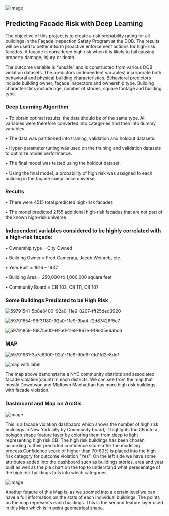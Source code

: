 ![image](https://user-images.githubusercontent.com/36938994/62065746-a2f02480-b1fd-11e9-86a7-a161981c8377.png)


## Predicting Facade Risk with Deep Learning
The objective of this project is to create a risk probability rating for all buildings in the Façade Inspection Safety Program at the DOB. The results will be used to better inform proactive enforcement actions for high-risk facades. A façade is considered high risk when it is likely to fail causing property damage, injury or death.

The outcome variable is “unsafe” and is constructed from various DOB violation datasets. The predictors (independent variables) incorporate both behavioral and physical building characteristics. Behavioral predictors include building owner, façade inspectors and ownership type. Building characteristics include age, number of stories, square footage and building type.

### Deep Learning Algorithm
•	To obtain optimal results, the data should be of the same type. All variables were therefore converted into categories and then into dummy variables.

•	The data was partitioned into training, validation and holdout datasets.

•	Hyper-parameter tuning was used on the training and validation datasets to optimize model performance.

•	The final model was tested using the holdout dataset.

•	Using the final model, a probability of high risk was assigned to each building in the façade compliance universe.

### Results
•	There were 4515 total predicted high-risk facades

•	The model predicted 2155 additional high-risk facades that are not part of the known high-risk universe

### Independent variables considered to be highly correlated with a high-risk façade:
•	Ownership type = City Owned

•	Building Owner = Fred Camerata, Jacob Weinreb, etc.

•	Year Built = 1916 – 1937

•	Building Area = 250,000 to 1,000,000 square feet

•	Community Board = CB 103, CB 111, CB 107

### Some Buildings Predicted to be High Risk

![59791541-5b8e8400-92a0-11e9-8207-fff25ded3920](https://user-images.githubusercontent.com/36938994/60740994-e1176280-9f35-11e9-9ea5-94878159f419.png)

![59791654-98f31180-92a0-11e9-9ba4-f2d67426f5c7](https://user-images.githubusercontent.com/36938994/60741016-f1c7d880-9f35-11e9-827d-ce85b67195a6.png)

![59791859-f6875e00-92a0-11e9-867e-9f8e05e6abc6](https://user-images.githubusercontent.com/36938994/60741031-0015f480-9f36-11e9-99ea-f5a3f2d63478.png)


### MAP

![59791981-3a7a6300-92a1-11e9-90d9-7dd1fd2e8dd1](https://user-images.githubusercontent.com/36938994/60741065-19b73c00-9f36-11e9-9964-5c0c8447db7b.png)

![map with label](https://user-images.githubusercontent.com/36938994/60741123-52571580-9f36-11e9-8966-43036bb3cf7d.png)


The map above demonstarte a NYC community districts and associated facade violation(count) in each districts. We can see from the map that mostly Downtwon and Midtown Manhatttan has more high risk buildings with facade violation.

### Dashboard and Map on ArcGis

![image](https://user-images.githubusercontent.com/36938994/119533547-f416c400-bd53-11eb-8dfa-872c08a3b1b8.png)

This is a facade violation dashbaord which shows the number of high risk buildings in New York city by  Community board, it highlghts the CB into a polygon shape feature layer by coloring them from deep to light representing high risk CB. The high risk buildings has been chosen according to their predicted confidence score after the modeling process.Confidence score of higher than 70-80% is placed into the high risk category for outcome violation "Yes". On the left side we have some attributes added into the dashboard such as buildings stories, area and year built as well as the pie chart on the top to understand what perecenatge of the high risk buildings falls into which categories. 


![image](https://user-images.githubusercontent.com/36938994/119535094-aac77400-bd55-11eb-8365-bb471fae0fef.png)

Another fetaure of this Map is, as we zoomed into a certain level we can have a full information on the stats of each individual buildings. The points on the map represents each buildings. This is the second feature layer used in this Map which is in point geometrical shape. 
 
